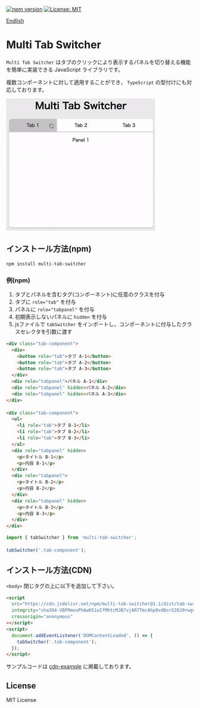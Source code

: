 [![npm version](https://badge.fury.io/js/multi-tab-switcher.svg)](https://badge.fury.io/js/multi-tab-switcher)
[![License: MIT](https://img.shields.io/badge/License-MIT-yellow.svg)](/LICENSE.md)

[Endlish](/README.md)

# Multi Tab Switcher

`Multi Tab Switcher` はタブのクリックにより表示するパネルを切り替える機能を簡単に実装できる JavaScript ライブラリです。

複数コンポーネントに対して適用することができ， `TypeScript` の型付けにも対応しております。

![sample-gif](/cdn-example/sample.gif)

## インストール方法(npm)

```bash
npm install multi-tab-switcher
```

### 例(npm)

1. タブとパネルを含むタグ(コンポーネント)に任意のクラスを付与
2. タブに `role="tab"` を付与
3. パネルに `role="tabpanel"` を付与
4. 初期表示しないパネルに `hidden` を付与
5. jsファイルで `tabSwitcher` をインポートし，コンポーネントに付与したクラスセレクタを引数に渡す

```html
<div class="tab-component">
  <div>
    <button role="tab">タブ A-1</button>
    <button role="tab">タブ A-2</button>
    <button role="tab">タブ A-3</button>
  </div>
  <div role="tabpanel">パネル A-1</div>
  <div role="tabpanel" hidden>パネル A-2</div>
  <div role="tabpanel" hidden>パネル A-3</div>
</div>

<div class="tab-component">
  <ul>
    <li role="tab">タブ B-1</li>
    <li role="tab">タブ B-2</li>
    <li role="tab">タブ B-3</li>
  </ul>
  <div role="tabpanel" hidden>
    <p>タイトル B-1</p>
    <p>内容 B-1</p>
  </div>
  <div role="tabpanel">
    <p>タイトル B-2</p>
    <p>内容 B-2</p>
  </div>
  <div role="tabpanel" hidden>
    <p>タイトル B-3</p>
    <p>内容 B-3</p>    
  </div>
</div>
```

```js
import { tabSwitcher } from 'multi-tab-switcher';

tabSwitcher('.tab-component');
```

## インストール方法(CDN)

`<body>` 閉じタグの上に以下を追加して下さい。

```html
<script
  src="https://cdn.jsdelivr.net/npm/multi-tab-switcher@1.1/dist/tab-switcher.min.js"
  integrity="sha384-VBFRmooPhAwK51wIfMhtcMJB7vjAR7TmcAhp0vdBsrS20J0rwgvsXwlMyNYpLUo5"
  crossorigin="anonymous"
></script>
<script>
  document.addEventListener('DOMContentLoaded', () => {
    tabSwitcher('.tab-component');
  });
</script>
```

サンプルコードは [cdn-example](/cdn-example/) に掲載しております。

## License

MIT License